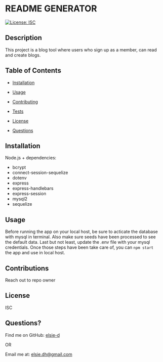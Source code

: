 
# README GENERATOR
[![License: ISC](https://img.shields.io/badge/License-ISC-blue.svg)](https://opensource.org/licenses/ISC)


    
## Description
This project is a blog tool where users who sign up as a member, can read and create blogs. 
            
## Table of Contents
            
- [Installation](#installation)
- [Usage](#usage)
- [Contributing](#contributions)
- [Tests](#tests)

- [License](#license)
        
- [Questions](#questions)
            
## Installation
Node.js + dependencies:
 - bcrypt
 - connect-session-sequelize
 - dotenv
 - express
 - express-handlebars
 - express-session
 - mysql2
 - sequelize

            
            
## Usage
Before running the app on your local host, be sure to acticate the database with mysql in terminal. Also make sure seeds have been processed to see the default data. Last but not least, update the .env file with your mysql credentials. Once those steps have been take care of, you can `npm start` the app and use in local host. 

            
## Contributions
Reach out to repo owner
            

            
## License
ISC
            
            
## Questions?
Find me on GitHub: <a href="https://github.com/elsie-d" target="_blank">elsie-d</a>
            
OR
            
Email me at: <a href="mailto:elsie.dh@gmail.com" target="_blank">elsie.dh@gmail.com</a>
  
